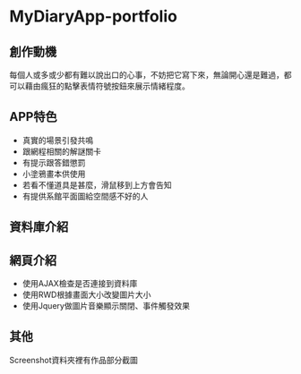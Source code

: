 # MyDiaryApp-portfolio

## 創作動機
每個人或多或少都有難以說出口的心事，不妨把它寫下來，無論開心還是難過，都可以藉由瘋狂的點擊表情符號按鈕來展示情緒程度。

## APP特色
- 真實的場景引發共鳴
- 跟網程相關的解謎關卡
- 有提示跟答錯懲罰
- 小塗鴉畫本供使用
- 若看不懂道具是甚麼，滑鼠移到上方會告知
- 有提供系館平面圖給空間感不好的人

## 資料庫介紹


## 網頁介紹
- 使用AJAX檢查是否連接到資料庫
- 使用RWD根據畫面大小改變圖片大小
- 使用Jquery做圖片音樂顯示關閉、事件觸發效果

## 其他
Screenshot資料夾裡有作品部分截圖
